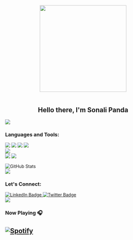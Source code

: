 <!-- <a href="https://www.linkedin.com/in/sonali-panda-69b331292/">
  <img align="left" width="24px" src="https://cdn.simpleicons.org/linkedin"  />
</a>
<a href="mailto:sonalipandakunu123@gmail.com">
  <img align="left" width="26px" src="https://cdn.simpleicons.org/gmail" />
</a> -->
<p align="center">
<br><img src="https://user-images.githubusercontent.com/74038190/221352975-94759904-aa4c-4032-a8ab-b546efb9c478.gif" width="280px"><br><br>
</p>

## <h2 align="center">Hello there, I'm Sonali Panda</h2>
<img src="https://user-images.githubusercontent.com/73097560/115834477-dbab4500-a447-11eb-908a-139a6edaec5c.gif">

### <h3 align="left">Languages and Tools:</h3>
 
[![](https://img.shields.io/badge/html--E34F26?style=for-the-badge&logo=HTML5)](#) 
[![](https://img.shields.io/badge/CSS--1572B6?style=for-the-badge&logo=CSS3)](#) 
[![](https://img.shields.io/badge/JavaScript--F7DF1E?style=for-the-badge&logo=JavaScript)](#) 
[![](https://img.shields.io/badge/Bootstrap--7952B3?style=for-the-badge&logo=Bootstrap)](#)  
[![](https://img.shields.io/badge/git--F05032?style=for-the-badge&logo=git)](#)  
[![](https://img.shields.io/badge/MySQL--4479A1?style=for-the-badge&logo=MySQL)](#) 
<img src="https://user-images.githubusercontent.com/73097560/115834477-dbab4500-a447-11eb-908a-139a6edaec5c.gif">

<!--![Sonali's GitHub stats](https://github-readme-stats.vercel.app/api?username=sonali0522&show_icons=true&theme=radical)-->
![GitHub Stats](https://github-readme-stats.vercel.app/api/top-langs?username=sonali0522&show_icons=true&locale=en&layout=compact)
<br />
<img src="https://user-images.githubusercontent.com/73097560/115834477-dbab4500-a447-11eb-908a-139a6edaec5c.gif">
### <h3 align="left">Let's Connect:</h3>
<div id="badges" align = "left">
  <a href="https://www.linkedin.com/in/sonali-panda-69b331292/">
    <img src="https://img.shields.io/badge/LinkedIn-blue?style=for-the-badge&logo=linkedin&logoColor=white" alt="LinkedIn Badge"/>
  </a>
  <a href="https://twitter.com/chandanck22">
    <img src="https://img.shields.io/badge/X-000000?style=for-the-badge&logo=x&logoColor=white" alt="Twitter Badge"/>
  </a>
  
<br />
<img src="https://user-images.githubusercontent.com/73097560/115834477-dbab4500-a447-11eb-908a-139a6edaec5c.gif">

<!-- <p align="center">
 <img src="https://github.com/sonali0522/sonali0522/blob/main/quote.jpg" alt="quote"/>
</p> -->

### Now Playing 🎧

[![Spotify](https://github-readme-remake.vercel.app/api/spotify)](https://open.spotify.com/user/31fhve63e5rj4vhji225c23ebktq?si=zMgndxPzQAu1RO4P9z7rng)
<br/>
---

